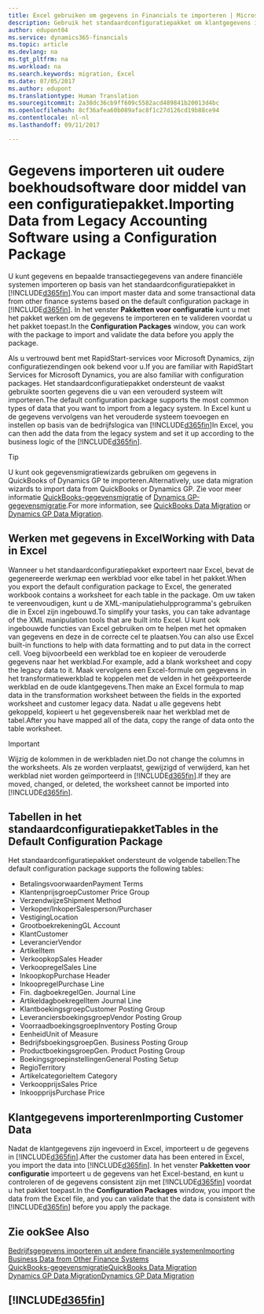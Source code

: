 ```yaml
---
title: Excel gebruiken om gegevens in Financials te importeren | Microsoft Docs
description: Gebruik het standaardconfiguratiepakket om klantgegevens in Excel toe te voegen en weer in Dynamics 365 for Financials te importeren.
author: edupont04
ms.service: dynamics365-financials
ms.topic: article
ms.devlang: na
ms.tgt_pltfrm: na
ms.workload: na
ms.search.keywords: migration, Excel
ms.date: 07/05/2017
ms.author: edupont
ms.translationtype: Human Translation
ms.sourcegitcommit: 2a38dc36cb9ff609c5582acd489841b20013d4bc
ms.openlocfilehash: 8cf36afea60b089afac8f1c27d126cd19b88ce94
ms.contentlocale: nl-nl
ms.lasthandoff: 09/11/2017

---
```

# <a name="importing-data-from-legacy-accounting-software-using-a-configuration-package"></a><span data-ttu-id="26090-103">Gegevens importeren uit oudere boekhoudsoftware door middel van een configuratiepakket.</span><span class="sxs-lookup"><span data-stu-id="26090-103">Importing Data from Legacy Accounting Software using a Configuration Package</span></span>
<span data-ttu-id="26090-104">U kunt gegevens en bepaalde transactiegegevens van andere financiële systemen importeren op basis van het standaardconfiguratiepakket in [!INCLUDE[d365fin](includes/d365fin_md.md)].</span><span class="sxs-lookup"><span data-stu-id="26090-104">You can import master data and some transactional data from other finance systems based on the default configuration package in [!INCLUDE[d365fin](includes/d365fin_md.md)].</span></span> <span data-ttu-id="26090-105">In het venster **Pakketten voor configuratie** kunt u met het pakket werken om de gegevens te importeren en te valideren voordat u het pakket toepast.</span><span class="sxs-lookup"><span data-stu-id="26090-105">In the **Configuration Packages** window, you can work with the package to import and validate the data before you apply the package.</span></span>  

<span data-ttu-id="26090-106">Als u vertrouwd bent met RapidStart-services voor Microsoft Dynamics, zijn configuratiezendingen ook bekend voor u.</span><span class="sxs-lookup"><span data-stu-id="26090-106">If you are familiar with RapidStart Services for Microsoft Dynamics, you are also familiar with configuration packages.</span></span> <span data-ttu-id="26090-107">Het standaardconfiguratiepakket ondersteunt de vaakst gebruikte soorten gegevens die u van een verouderd systeem wilt importeren.</span><span class="sxs-lookup"><span data-stu-id="26090-107">The default configuration package supports the most common types of data that you want to import from a legacy system.</span></span> <span data-ttu-id="26090-108">In Excel kunt u de gegevens vervolgens van het verouderde systeem toevoegen en instellen op basis van de bedrijfslogica van [!INCLUDE[d365fin](includes/d365fin_md.md)]</span><span class="sxs-lookup"><span data-stu-id="26090-108">In Excel, you can then add the data from the legacy system and set it up according to the business logic of the [!INCLUDE[d365fin](includes/d365fin_md.md)].</span></span>  

> [!TIP]  
>   <span data-ttu-id="26090-109">U kunt ook gegevensmigratiewizards gebruiken om gegevens in QuickBooks of Dynamics GP te importeren.</span><span class="sxs-lookup"><span data-stu-id="26090-109">Alternatively, use data migration wizards to import data from QuickBooks or Dynamics GP.</span></span> <span data-ttu-id="26090-110">Zie voor meer informatie [QuickBooks-gegevensmigratie](ui-extensions-quickbooks-data-migration.md) of [Dynamics GP-gegevensmigratie](ui-extensions-dynamicsgp-data-migration.md).</span><span class="sxs-lookup"><span data-stu-id="26090-110">For more information, see [QuickBooks Data Migration](ui-extensions-quickbooks-data-migration.md) or [Dynamics GP Data Migration](ui-extensions-dynamicsgp-data-migration.md).</span></span>  

## <a name="working-with-data-in-excel"></a><span data-ttu-id="26090-111">Werken met gegevens in Excel</span><span class="sxs-lookup"><span data-stu-id="26090-111">Working with Data in Excel</span></span>
<span data-ttu-id="26090-112">Wanneer u het standaardconfiguratiepakket exporteert naar Excel, bevat de gegenereerde werkmap een werkblad voor elke tabel in het pakket.</span><span class="sxs-lookup"><span data-stu-id="26090-112">When you export the default configuration package to Excel, the generated workbook contains a worksheet for each table in the package.</span></span> <span data-ttu-id="26090-113">Om uw taken te vereenvoudigen, kunt u de XML-manipulatiehulpprogramma's gebruiken die in Excel zijn ingebouwd.</span><span class="sxs-lookup"><span data-stu-id="26090-113">To simplify your tasks, you can take advantage of the XML manipulation tools that are built into Excel.</span></span> <span data-ttu-id="26090-114">U kunt ook ingebouwde functies van Excel gebruiken om te helpen met het opmaken van gegevens en deze in de correcte cel te plaatsen.</span><span class="sxs-lookup"><span data-stu-id="26090-114">You can also use Excel built-in functions to help with data formatting and to put data in the correct cell.</span></span> <span data-ttu-id="26090-115">Voeg bijvoorbeeld een werkblad toe en kopieer de verouderde gegevens naar het werkblad.</span><span class="sxs-lookup"><span data-stu-id="26090-115">For example, add a blank worksheet and copy the legacy data to it.</span></span> <span data-ttu-id="26090-116">Maak vervolgens een Excel-formule om gegevens in het transformatiewerkblad te koppelen met de velden in het geëxporteerde werkblad en de oude klantgegevens.</span><span class="sxs-lookup"><span data-stu-id="26090-116">Then make an Excel formula to map data in the transformation worksheet between the fields in the exported worksheet and customer legacy data.</span></span> <span data-ttu-id="26090-117">Nadat u alle gegevens hebt gekoppeld, kopieert u het gegevensbereik naar het werkblad met de tabel.</span><span class="sxs-lookup"><span data-stu-id="26090-117">After you have mapped all of the data, copy the range of data onto the table worksheet.</span></span>  

> [!IMPORTANT]  
>  <span data-ttu-id="26090-118">Wijzig de kolommen in de werkbladen niet.</span><span class="sxs-lookup"><span data-stu-id="26090-118">Do not change the columns in the worksheets.</span></span> <span data-ttu-id="26090-119">Als ze worden verplaatst, gewijzigd of verwijderd, kan het werkblad niet worden geïmporteerd in [!INCLUDE[d365fin](includes/d365fin_md.md)].</span><span class="sxs-lookup"><span data-stu-id="26090-119">If they are moved, changed, or deleted, the worksheet cannot be imported into [!INCLUDE[d365fin](includes/d365fin_md.md)].</span></span>

## <a name="tables-in-the-default-configuration-package"></a><span data-ttu-id="26090-120">Tabellen in het standaardconfiguratiepakket</span><span class="sxs-lookup"><span data-stu-id="26090-120">Tables in the Default Configuration Package</span></span>
<span data-ttu-id="26090-121">Het standaardconfiguratiepakket ondersteunt de volgende tabellen:</span><span class="sxs-lookup"><span data-stu-id="26090-121">The default configuration package supports the following tables:</span></span>

-   <span data-ttu-id="26090-122">Betalingsvoorwaarden</span><span class="sxs-lookup"><span data-stu-id="26090-122">Payment Terms</span></span>
-   <span data-ttu-id="26090-123">Klantenprijsgroep</span><span class="sxs-lookup"><span data-stu-id="26090-123">Customer Price Group</span></span>
-   <span data-ttu-id="26090-124">Verzendwijze</span><span class="sxs-lookup"><span data-stu-id="26090-124">Shipment Method</span></span>
-   <span data-ttu-id="26090-125">Verkoper/Inkoper</span><span class="sxs-lookup"><span data-stu-id="26090-125">Salesperson/Purchaser</span></span>
-   <span data-ttu-id="26090-126">Vestiging</span><span class="sxs-lookup"><span data-stu-id="26090-126">Location</span></span>
-   <span data-ttu-id="26090-127">Grootboekrekening</span><span class="sxs-lookup"><span data-stu-id="26090-127">GL Account</span></span>
-   <span data-ttu-id="26090-128">Klant</span><span class="sxs-lookup"><span data-stu-id="26090-128">Customer</span></span>
-   <span data-ttu-id="26090-129">Leverancier</span><span class="sxs-lookup"><span data-stu-id="26090-129">Vendor</span></span>
-   <span data-ttu-id="26090-130">Artikel</span><span class="sxs-lookup"><span data-stu-id="26090-130">Item</span></span>
-   <span data-ttu-id="26090-131">Verkoopkop</span><span class="sxs-lookup"><span data-stu-id="26090-131">Sales Header</span></span>
-   <span data-ttu-id="26090-132">Verkoopregel</span><span class="sxs-lookup"><span data-stu-id="26090-132">Sales Line</span></span>
-   <span data-ttu-id="26090-133">Inkoopkop</span><span class="sxs-lookup"><span data-stu-id="26090-133">Purchase Header</span></span>
-   <span data-ttu-id="26090-134">Inkoopregel</span><span class="sxs-lookup"><span data-stu-id="26090-134">Purchase Line</span></span>
-   <span data-ttu-id="26090-135">Fin. dagboekregel</span><span class="sxs-lookup"><span data-stu-id="26090-135">Gen. Journal Line</span></span>
-   <span data-ttu-id="26090-136">Artikeldagboekregel</span><span class="sxs-lookup"><span data-stu-id="26090-136">Item Journal Line</span></span>
-   <span data-ttu-id="26090-137">Klantboekingsgroep</span><span class="sxs-lookup"><span data-stu-id="26090-137">Customer Posting Group</span></span>
-   <span data-ttu-id="26090-138">Leveranciersboekingsgroep</span><span class="sxs-lookup"><span data-stu-id="26090-138">Vendor Posting Group</span></span>
-   <span data-ttu-id="26090-139">Voorraadboekingsgroep</span><span class="sxs-lookup"><span data-stu-id="26090-139">Inventory Posting Group</span></span>
-   <span data-ttu-id="26090-140">Eenheid</span><span class="sxs-lookup"><span data-stu-id="26090-140">Unit of Measure</span></span>
-   <span data-ttu-id="26090-141">Bedrijfsboekingsgroep</span><span class="sxs-lookup"><span data-stu-id="26090-141">Gen. Business Posting Group</span></span>
-   <span data-ttu-id="26090-142">Productboekingsgroep</span><span class="sxs-lookup"><span data-stu-id="26090-142">Gen. Product Posting Group</span></span>
-   <span data-ttu-id="26090-143">Boekingsgroepinstellingen</span><span class="sxs-lookup"><span data-stu-id="26090-143">General Posting Setup</span></span>
-   <span data-ttu-id="26090-144">Regio</span><span class="sxs-lookup"><span data-stu-id="26090-144">Territory</span></span>
-   <span data-ttu-id="26090-145">Artikelcategorie</span><span class="sxs-lookup"><span data-stu-id="26090-145">Item Category</span></span>
-   <span data-ttu-id="26090-146">Verkoopprijs</span><span class="sxs-lookup"><span data-stu-id="26090-146">Sales Price</span></span>
-   <span data-ttu-id="26090-147">Inkoopprijs</span><span class="sxs-lookup"><span data-stu-id="26090-147">Purchase Price</span></span>

## <a name="importing-customer-data"></a><span data-ttu-id="26090-148">Klantgegevens importeren</span><span class="sxs-lookup"><span data-stu-id="26090-148">Importing Customer Data</span></span>
<span data-ttu-id="26090-149">Nadat de klantgegevens zijn ingevoerd in Excel, importeert u de gegevens in [!INCLUDE[d365fin](includes/d365fin_md.md)].</span><span class="sxs-lookup"><span data-stu-id="26090-149">After the customer data has been entered in Excel, you import the data into [!INCLUDE[d365fin](includes/d365fin_md.md)].</span></span> <span data-ttu-id="26090-150">In het venster **Pakketten voor configuratie** importeert u de gegevens van het Excel-bestand, en kunt u controleren of de gegevens consistent zijn met [!INCLUDE[d365fin](includes/d365fin_md.md)] voordat u het pakket toepast.</span><span class="sxs-lookup"><span data-stu-id="26090-150">In the **Configuration Packages** window, you import the data from the Excel file, and you can validate that the data is consistent with [!INCLUDE[d365fin](includes/d365fin_md.md)] before you apply the package.</span></span>

## <a name="see-also"></a><span data-ttu-id="26090-151">Zie ook</span><span class="sxs-lookup"><span data-stu-id="26090-151">See Also</span></span>
[<span data-ttu-id="26090-152">Bedrijfsgegevens importeren uit andere financiële systemen</span><span class="sxs-lookup"><span data-stu-id="26090-152">Importing Business Data from Other Finance Systems</span></span>](upload-data.md)  
[<span data-ttu-id="26090-153">QuickBooks-gegevensmigratie</span><span class="sxs-lookup"><span data-stu-id="26090-153">QuickBooks Data Migration</span></span>](ui-extensions-quickbooks-data-migration.md)  
[<span data-ttu-id="26090-154">Dynamics GP Data Migration</span><span class="sxs-lookup"><span data-stu-id="26090-154">Dynamics GP Data Migration</span></span>](ui-extensions-dynamicsgp-data-migration.md)  

## [!INCLUDE[d365fin](includes/free_trial_md.md)]

